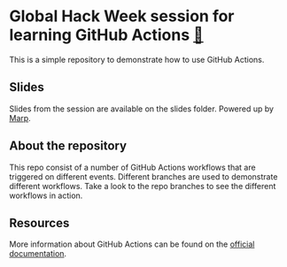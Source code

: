 # Global Hack Week session for learning GitHub Actions [🔗](https://ghw.mlh.io)

This is a simple repository to demonstrate how to use GitHub Actions.

## Slides

Slides from the session are available on the slides folder. Powered up by [Marp](https://marp.app/).

## About the repository

This repo consist of a number of GitHub Actions workflows that are triggered on different events. Different branches are used to demonstrate different workflows. Take a look to the repo branches to see the different workflows in action.

## Resources

More information about GitHub Actions can be found on the [official documentation](https://docs.github.com/en/actions).
